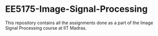 # EE5175-Image-Signal-Processing

This repository contains all the assignments done as a part of the Image Signal Processing course at IIT Madras.
